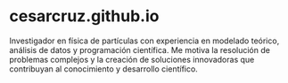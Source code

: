 # cesarcruz.github.io
Investigador en física de partículas con experiencia en modelado teórico, análisis de datos y programación científica. Me motiva la resolución de problemas complejos y la creación de soluciones innovadoras que contribuyan al conocimiento y desarrollo científico.
